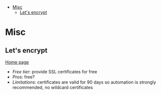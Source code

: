 <!-- TOC depthFrom:1 -->

- [Misc](#misc)
    - [Let's encrypt](#lets-encrypt)

<!-- /TOC -->

# Misc

## Let's encrypt

[Home page](https://letsencrypt.org/)

* *Free tier*: provide SSL certificates for free
* *Pros*: free?
* *Limitations*: certificates are valid for 90 days so automation is strongly recommended, no wildcard certificates
